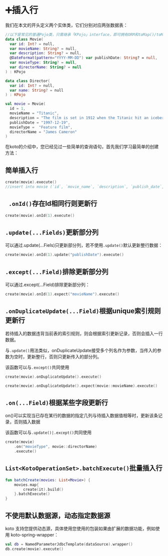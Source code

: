 # ➕插入行

我们在本文的开头定义两个实体类，它们分别对应两张数据表：

```kotlin
//以下是常见的普通Pojo类，只需继承「KPojo」interface，即可拥有ORM和toMap()/toMutableMap()的能力
data class Movie(
  var id: Int? = null,
  var movieName: String? = null,
  var description: String? = null,
  @DateFormat(pattern="YYYY-MM-DD") var publishDate: String? = null,
  var movieType: String? = null,
  var directorName: String? = null
) : KPojo

data class Director(
  var id: Int? = null,
  var name: String? = null
) : KPojo

val movie = Movie(
  id = 1,
  movieName = "Titanic", 
  description = "The film is set in 1912 when the Titanic hit an iceberg and sank on its maiden voyage. It tells the story of two people from different classes, jack and Ruth, who abandon their worldly prejudices and fall in love. Jack finally gives up his life to Ruth's touching story.", 
  publishDate = "1997-12-19", 
  movieType =  "Feature film",
  directorName = "James Cameron"
)
```

在koto的介绍中，您已经见过一些简单的查询语句，首先我们学习最简单的创建方法：

## 简单插入行

```kotlin
create(movie).execute()
//insert into movie (`id`, `movie_name`, `description`, `publish_date`, `movie_type`, `director_name`, `update_time`, `create_time`) values (:id,:movieName,:description,:publish_date,:movie_type,:director_name,:update_time,:create_time`)
```



## ` .onId()`存在Id相同行则更新行

```kotlin
create(movie).onId(1).execute()
```



## `.update(...Fields)`更新部分列

可以通过.update(...Fiels)只更新部分列，若不使用`.update()`默认更新整行数据：

```kotlin
create(movie).onId(1).update("publishDate").execute()
```



## `.except(...Field)`排除更新部分列

可以通过.except(...Field)排除更新部分列：

```kotlin
create(movie).onId(1).expect("movieName").execute()
```



## `.onDuplicateUpdate(...Field)`根据unique索引规则更新行

若待插入的数据违背当前表的索引规则，则会根据索引更新记录，否则会插入一行数据。

与`.update()`用法类似，onDuplicateUpdate接受多个列名作为参数，当传入的参数为空时，更新整行，否则只更新传入的部分列。

该函数可以与`.except()`共同使用

```kotlin
create(movie).onDuplicateUpdate().execute() 

create(movie).onDuplicateUpdate().expect(movie::movieName).execute() 
```



## `.on(...Field)`根据某些字段更新行

on()可以实现当已存在某行的数据的指定几列与待插入数据值相等时，更新该条记录，否则插入数据

该函数可以与`.update()|.except()`共同使用

```kotlin
create(movie)
    .on("movieType", movie::directorName)
    .execute()
```



## `List<KotoOperationSet>.batchExecute()`批量插入行

```kotlin
fun batchCreate(movies: List<Movie>) {
    movies.map{
        create(it).build()
    }.batchExecute()
}
```



## 不使用默认数据源，动态指定数据源

koto 支持您提供动态源，具体使用您使用的包装如果由扩展的数据功能，例如使用 koto-spring-wrapper：

```kotlin
val db = NamedParameterJdbcTemplate(dataSource).wrapper()
db.create(movie).execute()
```
